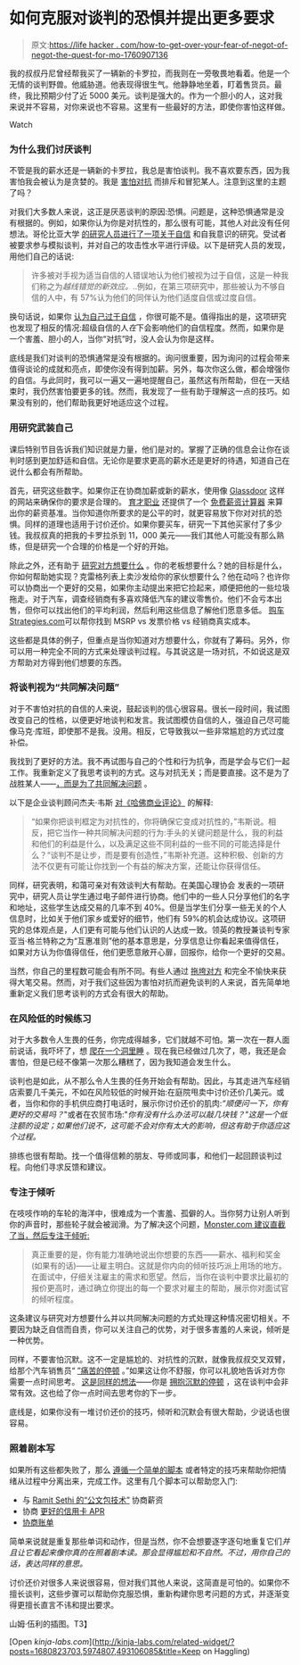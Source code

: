 # 如何克服对谈判的恐惧并提出更多要求

> 原文:[https://life hacker . com/how-to-get-over-your-fear-of-negot-of-negot-the-quest-for-mo-1760907136](https://lifehacker.com/how-to-get-over-your-fear-of-negotiating-and-ask-for-mo-1760907136)

我的叔叔丹尼曾经帮我买了一辆新的卡罗拉，而我则在一旁敬畏地看着。他是一个无情的谈判野兽。他威胁道。他表现得很生气。他静静地坐着，盯着售货员。最终，我比预期少付了近 5000 美元。谈判是强大的。作为一个胆小的人，这对我来说并不容易，对你来说也不容易。这里有一些最好的方法，即使你害怕这样做。

Watch

### 为什么我们讨厌谈判

不管是我的薪水还是一辆新的卡罗拉，我总是害怕谈判。我不喜欢要东西，因为我害怕我会被认为是贪婪的。我是 [害怕对抗](https://lifehacker.com/how-i-got-over-my-fear-of-confrontation-and-learned-to-1699617728) 而排斥和冒犯某人。注意到这里的主题了吗？

对我们大多数人来说，这正是厌恶谈判的原因:恐惧。问题是，这种恐惧通常是没有根据的。例如，如果你认为你是对抗性的，那么很有可能，其他人对此没有任何想法。哥伦比亚大学 [的研究人员进行了一项关于自信](http://www.columbia.edu/~da358/publications/Pushing_in_the_dark.pdf) 和自我意识的研究。受试者被要求参与模拟谈判，并对自己的攻击性水平进行评级。以下是研究人员的发现，用他们自己的话说:

> 许多被对手视为适当自信的人错误地认为他们被视为过于自信，这是一种我们称之为*越线错觉的新效应。*..例如，在第三项研究中，那些被认为不够自信的人中，有 57%认为他们的同伴认为他们适度自信或过度自信。

换句话说，如果你 [认为自己过于自信](https://lifehacker.com/how-to-be-assertive-without-losing-yourself-5937546) ，你很可能不是。值得指出的是，这项研究也发现了相反的情况:超级自信的人*在*下会影响他们的自信程度。然而，如果你是一个害羞、胆小的人，当你“对抗”时，没人会认为你是这样。

底线是我们对谈判的恐惧通常是没有根据的。询问很重要，因为询问的过程会带来值得谈论的成就和亮点，即使你没有得到加薪。另外，每次你这么做，都会增强你的自信。与此同时，我可以一遍又一遍地提醒自己，虽然这有所帮助，但在一天结束时，我仍然害怕要更多的钱。然而，我发现了一些有助于理解这一点的技巧。如果没有别的，他们帮助我更好地适应这个过程。

### 用研究武装自己

课后特别节目告诉我们知识就是力量，他们是对的。掌握了正确的信息会让你在谈判时感到更加舒适和自信。无论你是要求更高的薪水还是更好的待遇，知道自己在说什么都会有所帮助。

首先，研究这些数字。如果你正在协商加薪或新的薪水，使用像 [Glassdoor](https://www.glassdoor.com/) 这样的网站来确保你的要求是合理的。 [育才职业](https://www.educatetocareer.org/index.php) 还提供了一个 [免费薪资计算器](https://www.jobsearchintelligence.com/etc/jobseekers_free_salary_calculator/) 来算出你的薪资基准。当你知道你所要求的是公平的时，就更容易放下你对对抗的恐惧。同样的道理也适用于讨价还价。如果你要买车，研究一下其他买家付了多少钱。我叔叔真的把我的卡罗拉杀到 11，000 美元——我们其他人可能没有那么熟练，但是研究一个合理的价格是一个好的开始。

除此之外，还有助于 [研究对方想要什么](https://lifehacker.com/dont-just-wait-for-an-offer-research-the-other-side-be-1740952164) 。你的老板想要什么？她的目标是什么，你如何帮助她实现？克雷格列表上卖沙发给你的家伙想要什么？他在动吗？也许你可以协商出一个更好的交易，如果你主动提出来把它捡起来，顺便把他的一些垃圾拖走。对于汽车，调查经销商有多喜欢降低汽车的建议零售价。他们不会亏本出售，但你可以找出他们的平均利润，然后利用这些信息了解他们愿意多低。 [购车 Strategies.com](http://www.car-buying-strategies.com/new-car-prices.html)可以帮你找到 MSRP vs 发票价格 vs 经销商真实成本。

这些都是具体的例子，但重点是当你知道对方想要什么，你就有了筹码。另外，你可以用一种完全不同的方式来处理谈判过程。与其说这是一场对抗，不如说这是双方帮助对方得到他们想要的东西。

### 将谈判视为“共同解决问题”

对于不害怕对抗的自信的人来说，鼓起谈判的信心很容易。很长一段时间，我试图改变自己的性格，以便更好地谈判和发言。我试图模仿自信的人，强迫自己尽可能像马克·库班，即使那不是我。没用。相反，它导致我以一些非常尴尬的方式过度补偿。

我找到了更好的方法。我不再试图与自己的个性和行为抗争，而是学会与它们一起工作。我重新定义了我思考谈判的方式。这与对抗无关；而是要直接。这不是为了战胜某人——[，而是为了共同解决问题](https://lifehacker.com/make-negotiating-easier-by-approaching-it-as-joint-pro-1697401167) 。

以下是企业谈判顾问杰夫·韦斯 [对《哈佛商业评论》](https://hbr.org/2015/04/how-to-negotiate-nicely-without-being-a-pushover) 的解释:

> “如果你把谈判框定为对抗性的，你将确保它变成对抗性的，”韦斯说。相反，把它当作一种共同解决问题的行为:手头的关键问题是什么，我的利益和他们的利益是什么，以及满足这些不同利益的一些不同的可能选择是什么？“谈判不是让步，而是要有创造性，”韦斯补充道。这种积极、创新的方法不仅更有可能让你找到一个有益的解决方案，还能让你获得信任。

同样，研究表明，和蔼可亲对有效谈判大有帮助。在美国心理协会 发表的一项研究中，研究人员让学生通过电子邮件进行协商。他们中的一些人只分享他们的名字和地址，这些学生达成交易的几率不到 40%。但是当学生们分享一些无关的个人信息时，比如关于他们家乡或爱好的细节，他们有 59%的机会达成协议。这项研究的总体观点是，人们更有可能与他们认识的人达成一致。领英的教授兼谈判专家亚当·格兰特称之为“互惠准则”他的基本意思是，分享信息让你看起来值得信任，如果对方认为你值得信任，他们更愿意敞开心扉，回报你，给你一个更好的交易。

当然，你自己的里程数可能会有所不同。有些人通过 [拖垮对方](https://lifehacker.com/how-to-attend-a-timeshare-presentation-just-for-the-fre-1739071798) 和完全不愉快来获得大笔交易。然而，对于我们这些因为害怕对抗而避免谈判的人来说，首先简单地重新定义我们思考谈判的方式会有很大的帮助。

### 在风险低的时候练习

对于大多数令人生畏的任务，你完成得越多，它们就越不可怕。第一次在一群人面前说话，我吓坏了，想 [爬在一个洞里睡](http://lifehacker.com/how-to-calm-your-nerves-before-making-a-terrifying-spee-1677504967#_ga=1.155707579.1268082208.1431441811) 。现在我已经做过几次了，嗯，我还是会害怕，但是已经不像第一次那么糟糕了，因为我知道会发生什么。

谈判也是如此，从不那么令人生畏的任务开始会有帮助。因此，与其走进汽车经销店索要几千美元，不如在风险较低的时候开始:在庭院甩卖中讨价还价几美元。或者，当你和你的手机供应商打电话时，展示你讨价还价的肌肉:*“顺便问一下，你有更好的交易吗？*"或者在农贸市场:"*你有没有什么办法可以敲几块钱？"这是一个低注额的设定；如果他们说不，这可能不会对你有太大的影响，但这有助于你适应这个过程。*

排练也很有帮助。找一个值得信赖的朋友、导师或同事，和他们一起回顾谈判过程。向他们寻求反馈和建议。

### 专注于倾听

在吱吱作响的车轮的海洋中，很难成为一个害羞、孤僻的人。当你努力让别人听到你的声音时，那些轮子就会被润滑。为了解决这个问题，[Monster.com 建议直截了当，然后专注于倾听:](http://career-advice.monster.com/salary-benefits/negotiation-tips/negotiating-for-the-shy/article.aspx)

> 真正重要的是，你有能力准确地说出你想要的东西——薪水、福利和奖金(如果有的话)——让雇主明白。这就是你内向的倾听技巧派上用场的地方。在面试中，仔细关注雇主的需求和愿望。然后，当你在谈判中要求比最初的报价更高时，通过确立你提出的每一个要求对雇主的帮助，展示你对面试官的倾听程度。

这条建议与研究对方想要什么并以共同解决问题的方式处理这种情况密切相关。不要因为缺乏自信而自责，你可以关注自己的优势，对于很多害羞的人来说，倾听是一种优势。

同样，不要害怕沉默。这不一定是尴尬的、对抗性的沉默，就像我叔叔交叉双臂，给那个汽车销售员“ [”痛苦的停顿](http://lifehacker.com/use-a-pained-pause-for-a-better-offer-in-negotiations-1587966438) 。”如果这让你不舒服，你可以礼貌地告诉对方你需要一点时间思考。 [这是同样的想法](http://twocents.lifehacker.com/effectively-negotiate-your-bills-with-the-silent-treatm-1691608228)——你是 [拥抱沉默的停顿](https://lifehacker.com/embrace-the-silent-pause-when-asked-a-difficult-questio-1696840154) ，这在谈判中会非常有效。这也给了你一点时间去思考你的下一步。

底线是，如果你没有一堆讨价还价的技巧，倾听和沉默会有很大帮助，少说话也很容易。

### 照着剧本写

如果所有这些都失败了，那么 [遵循一个简单的脚本](http://twocents.lifehacker.com/this-phrase-will-help-you-negotiate-better-discounts-1573190685) 或者特定的技巧来帮助你把情绪从过程中分离出来，完成工作。这里有几个脚本可以帮助您入门:

*   与 [Ramit Sethi 的“公文包技术”](http://lifehacker.com/negotiate-the-salary-you-want-with-the-briefcase-techni-5877193) 协商薪资
*   协商 [更好的信用卡 APR](http://lifehacker.com/money-saving-phone-calls-how-to-negotiate-down-your-ap-1442440646)
*   [协商账单](http://lifehacker.com/how-a-regularly-scheduled-phone-call-and-a-little-resea-5882777)

简单来说就是重复那些单词和动作，但是当然，你不会想要逐字逐句地重复它们*并且让它看起来像你真的在照着剧本读。那会显得尴尬和不自然。不过，用你自己的话，表达同样的意思。*

讨价还价对很多人来说很容易，但对我们其他人来说，这简直是可怕的。如果你不擅长谈判，这些步骤可以帮助你克服恐惧，重新构建你思考问题的方式，并逐渐变得更擅长直言不讳和提出要求。

山姆·伍利的插图。T3】

[Open *kinja-labs.com*](http://kinja-labs.com/related-widget/?posts=1680823703,5974807,493106085&title=Keep on Haggling)